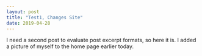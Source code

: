 ```yaml
---
layout: post
title: "Test1, Changes Site"
date: 2019-04-28
---
```


I need a second post to evaluate post excerpt formats, so here it is.  I added a picture of myself to the home page earlier today.
